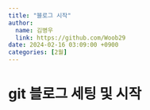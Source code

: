 ```yaml
---
title: "블로그 시작"
author:
  name: 김병우
  link: https://github.com/Woob29
date: 2024-02-16 03:09:00 +0900
categories: [2월]
---
```


# git 블로그 세팅 및 시작
